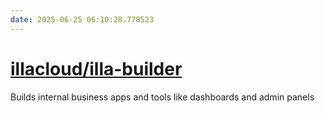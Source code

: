 ```yaml
---
date: 2025-06-25 06:10:28.778523
---
```


# [illacloud/illa-builder](https://github.com/illacloud/illa-builder)

Builds internal business apps and tools like dashboards and admin panels